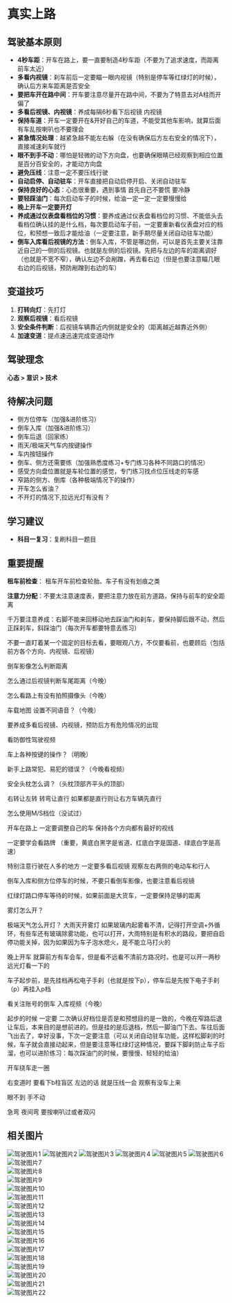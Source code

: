 # 真实上路

## 驾驶基本原则
- **4秒车距**：开车在路上，要一直要制造4秒车距（不要为了追求速度，而距离前车太近）
- **多看内视镜**：刹车前后一定要瞄一眼内视镜（特别是停车等红绿灯的时候），确认后方来车距离是否安全
- **要把车开在路中间**：开车要注意尽量开在路中间，不要为了特意去对A柱而开偏了
- **多看后视镜、内视镜**：养成每隔6秒看下后视镜 内视镜
- **保持车道**：开车一定要开在&开好自己的车道，不能受其他车影响，就算后面有车乱按喇叭也不要理会
- **紧急情况处理**：越紧急越不能左右躲（在没有确保后方左右安全的情况下），直接减速刹车就行
- **眼不到手不动**：哪怕是轻微的动下方向盘，也要确保眼睛已经观察到相应位置是百分百安全的，才能动方向盘
- **避免压线**：注意一定不要压线行驶
- **自动启停、自动驻车**：开车直接把自动启停开启、关闭自动驻车
- **保持良好的心态**：心态很重要，遇到事情 首先自己不要慌 要冷静
- **要轻踩油门**：每次启动车子的时候，给油一定一定一定要慢慢给
- **晚上开车一定要开灯**
- **养成通过仪表盘看档位的习惯**：要养成通过仪表盘看档位的习惯、不能低头去看档位确认挂的是什么档，每次要启动车子前，一定要重新看仪表盘对应的档位，和预想一致后才能给油（一定要注意，新手期尽量关闭自动驻车功能）
- **倒车入库看后视镜的方法**：倒车入库，不管是哪边倒，可以是首先主要关注靠近自己的一侧的后视镜。也就是左侧的后视镜。先把与左边的车的距离调好（也就是不宽不窄），确认左边不会剐蹭，再去看右边（但是也要注意瞄几眼右边的后视镜，预防剐蹭到右边的车）

## 变道技巧
1. **打转向灯**：先打灯
2. **观察后视镜**：看后视镜
3. **安全条件判断**：后视镜车辆靠近内侧就是安全的（距离越近越靠近外侧）
4. **加速变道**：提点速迅速完成变道动作

## 驾驶理念
**心态 > 意识 > 技术**

## 待解决问题
- 侧方位停车（加强&进阶练习）
- 倒车入库（加强&进阶练习）
- 倒车后退（回家练）
- 雨天/极端天气车内按键操作
- 车内按钮操作
- 倒车、侧方还需要练（加强熟悉度练习+专门练习各种不同路口的情况）
- 感受方向盘位置就是车轮位置的感觉，专门练习找点位压线走的车感
- 窄路的侧方、倒库（各种极端情况下的操作）
- 开车怎么省油？ 
- 不开灯的情况下,拉远光灯有没有？

## 学习建议
- **科目一复习**：复刷科目一题目

## 重要提醒

**租车前检查**： 租车开车前检查轮胎、车子有没有划痕之类

**注意力分配**：不要太注意速度表，要把注意力放在前方道路，保持与前车的安全距离

千万要注意养成：右脚不能来回移动地去踩油门和刹车，要保持脚后跟不动，然后正踩刹车，斜踩油门（每次开车都要特意去练习）

不要一直盯着某一个固定的目标去看，要眼观八方，不仅要看前，也要顾后（包括前方各个方向、内视镜、后视镜）


倒车影像怎么判断距离

怎么通过后视镜判断车尾距离（今晚）

怎么看路上有没有拍照摄像头（今晚）

车载地图  设置不同语音？（今晚）

要养成多看后视镜、内视镜，预防后方有危险情况的出现

看防御性驾驶视频


车上各种按键的操作？（明晚）

新手上路常犯、易犯的错误？（今晚看视频）

安全头枕怎么调？（头枕顶部齐平头的顶部）

右转让左转 转弯让直行 如果都是直行则让右方车辆先直行

怎么使用M/S档位（没试过）

开车在路上  一定要调整自己的车  保持各个方向都有最好的视线

一定要学会看路牌 （重要，黄底白黑字是省道、红底白字是国道、绿底白字是高速）

特别注意行驶在人多的地方 一定要多看后视镜  观察左右两侧的电动车和行人 

倒车入库和侧方位停车的时候，不要只看倒车影像，也要注意看后视镜

红绿灯路口停车等待的时候，如果前面是大货车，一定要保持足够的距离

雾灯怎么开？

极端天气怎么开灯？ 大雨天开雾灯 如果玻璃内起雾看不清，记得打开空调+外循环，有些车还有玻璃除雾功能，也可以打开，大雨特别是有积水的路段，要把自启停功能关掉，因为如果因为车子泡水熄火，是不能立马打火的


晚上开车 就算前方有车会车，但是看不远看不清前方路况时，也是可以开一两秒远光灯看一下的

车子起步前，是先挂档再松电子手刹（也就是按下p），停车后是先按下电子手刹（p）再挂入p档

看关注账号的倒车 入库视频（今晚）


起步的时候 一定要  二次确认好档位是否是和预想目的是一致的，今晚在窄路后退让车后，本来目的是想前进的。但是挂的是后退档，然后一脚油门下去。车往后面飞出去了，幸好没事，下次一定要注意（可以关闭自动驻车功能，这样松脚刹的时候，车子就会直接动起来，但是要注意等红绿灯这种情况，要踩下脚刹防止车子后溜，也可以进阶练习：每次踩油门的时候，要慢慢、轻轻的给油）

开车绕车走一圈

右变道时 要看下b柱盲区 左边的话 就是压线一会  观察有没车上来

眼不到 手不动

急弯  夜间弯 要按喇叭过或者双闪



## 相关图片
![驾驶图片1](./images/1.png)
![驾驶图片2](./images/2.png)
![驾驶图片3](./images/3.png)
![驾驶图片4](./images/4.png)
![驾驶图片5](./images/5.png)
![驾驶图片6](./images/6.png)
![驾驶图片7](./images/7.png)  
![驾驶图片8](./images/111.png)  
![驾驶图片9](./images/78.png)  
![驾驶图片10](./images/wu.jpg)  
![驾驶图片11](./images/zuidi.png)  
![驾驶图片12](./images/zuigao.png)  
![驾驶图片13](./images/01.png)  
![驾驶图片14](./images/02.jpg)  
![驾驶图片15](./images/03.jpg)  
![驾驶图片16](./images/04.jpg)  
![驾驶图片17](./images/gif1.gif)  
![驾驶图片18](./images/tuan.png)  
![驾驶图片19](./images/shi.png)  
![驾驶图片20](./images/san.png)  
![驾驶图片21](./images/1.5.png)  
![驾驶图片22](./images/gif2.gif)  









